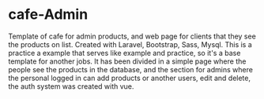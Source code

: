 # cafe-Admin
Template of cafe for admin products, and web page for clients that they see the products on list.
Created with Laravel, Bootstrap, Sass, Mysql.
This is a practice a example that serves like example and practice, so it's a base template for another jobs.
It has been divided in a simple page where the people see the products in the database, and the section for admins where the personal logged in can add products or another users, edit and delete, the auth system was created with vue.
